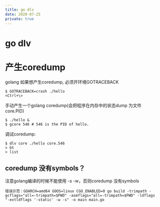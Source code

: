 ```yaml
---
title: go dlv 
date: 2020-07-25
private: true
---
```

# go dlv 
# 产生coredump
golang 如果想产生coredump, 必须开环境GOTRACEBACK

    $ GOTRACEBACK=crash ./hello
    <Ctrl+\>

手动产生一个golang coredump(会把程序在内存中的状态dump 为文件core.PID)

    $ ./hello &
    $ gcore 546 # 546 is the PID of hello.

调试coredump:

    $ dlv core ./hello core.546
    > bt
    > list

## coredump 没有symbols？
注意golang编译的时候不能使用 -s -w，否则coredump 没有symbols

    错误示范：GOARCH=amd64 GOOS=linux CGO_ENABLED=0 go build -trimpath -gcflags="all=-trimpath=$PWD" -asmflags="all=-trimpath=$PWD" -ldflags "-extldflags '-static' -w -s" -o main main.go